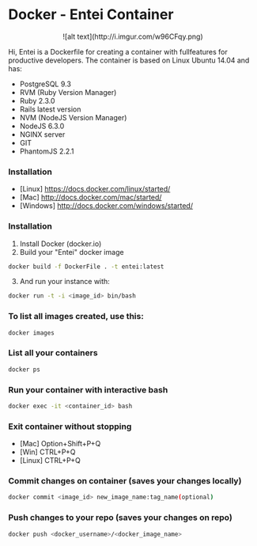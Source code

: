 

# Docker - Entei Container
<center>![alt text](http://i.imgur.com/w96CFqy.png)</center>

Hi, Entei is a Dockerfile for creating a container with fullfeatures for productive developers. 
The container is based on Linux Ubuntu 14.04 and has:

  - PostgreSQL 9.3
  - RVM (Ruby Version Manager)
  - Ruby 2.3.0
  - Rails latest version
  - NVM (NodeJS Version Manager)
  - NodeJS 6.3.0
  - NGINX server
  - GIT
  - PhantomJS 2.2.1

### Installation
- [Linux] https://docs.docker.com/linux/started/
- [Mac] http://docs.docker.com/mac/started/
- [Windows] http://docs.docker.com/windows/started/

### Installation

1. Install Docker (docker.io)
2. Build your "Entei" docker image
```sh
docker build -f DockerFile . -t entei:latest
```
3. And run your instance with:
```sh
docker run -t -i <image_id> bin/bash
```

### To list all images created, use this:
```sh
docker images
```

### List all your containers
```sh
docker ps
```

### Run your container with interactive bash
```sh
docker exec -it <container_id> bash
```

### Exit container without stopping
- [Mac] Option+Shift+P+Q
- [Win] CTRL+P+Q
- [Linux] CTRL+P+Q

### Commit changes on container (saves your changes locally)
```sh
docker commit <image_id> new_image_name:tag_name(optional)
```

### Push changes to your repo (saves your changes on repo)
```sh
docker push <docker_username>/<docker_image_name>
```
